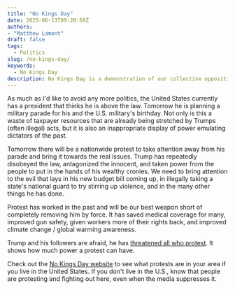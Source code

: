 ```yaml
---
title: "No Kings Day"
date: 2025-06-13T09:20:59Z
authors: 
- "Matthew Lamont"
draft: false
tags:
  - Politics
slug: /no-kings-day/
keywords:
  - No Kings Day
description: No Kings Day is a demonstration of our collective opposition against Trump, would be kings, and Trumps ego. 
---
```


As much as I'd like to avoid any more politics, the United States currently has a president that thinks he is above the law. Tomorrow he is planning a military parade for his and the U.S. military's birthday. Not only is this a waste of taxpayer resources that are already being stretched by Trumps (often illegal) acts, but it is also an inappropriate display of power emulating dictators of the past.

Tomorrow there will be a nationwide protest to take attention away from his parade and bring it towards the real issues. Trump has repeatedly disobeyed the law, antagonized the innocent, and taken power from the people to put in the hands of his wealthy cronies. We need to bring attention to the evil that lays in his new budget bill coming up, in illegally taking a state's national guard to try stirring up violence, and in the many other things he has done.

Protest has worked in the past and will be our best weapon short of completely removing him by force. It has saved medical coverage for many, improved gun safety, given workers more of their rights back, and improved climate change / global warming awareness.  

Trump and his followers are afraid, he has [threatened all who protest](https://newrepublic.com/post/196672/trump-issues-threat-parade-protesters-no-kings). It shows how much power a protest can have. 

Check out the [No Kings Day website](https://www.nokings.org/) to see what protests are in your area if you live in the United States. If you don't live in the U.S., know that people are protesting and fighting out here, even when the media suppresses it. 